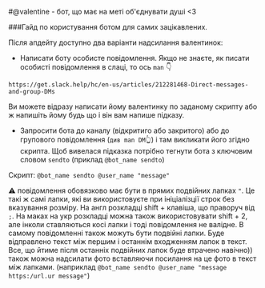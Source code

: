 #@valentine - бот, що має на меті об'єднувати душі <3

###Гайд по користування ботом для самих зацікавлених.

Після апдейту доступно два варіанти надсилання валентинок:

* Написати боту особисте повідомлення. Якщо не знаєте, як писати особисті повідомлення в слаці, то ось `man` :point_down:

`https://get.slack.help/hc/en-us/articles/212281468-Direct-messages-and-group-DMs`

Ви можете відразу написати йому валентинку по заданому скрипту або ж напишіть йому будь що і він вам напише підказу.

* Запросити бота до каналу (відкритиго або закритого) або до групового повідомлення (`див man DM`:point_up_2:) і там викликати його згідно скрипта. Щоб вивелася підказка потрібно тегнути бота з ключовим словом `sendto` (приклад `@bot_name sendto`)

Скрипт:
`@bot_name sendto @user_name "message"`

:warning:  повідомлення обовязково має бути в прямих подвійних лапках `"`.
Це такі ж самі лапки, які ви використовуєте при ініціалізції строк без вказування розміру. На англ розкладці shift + клавіша, що праворуч від ` ; `. На маках на укр розкладці можна також використовувати shift + 2, але інколи ставляються косі лапки і тоді повідомлення не валідне. В самому повідомленні також можуть бути подвійні лапки. Буде відправлено текст між першим і останнім входженням лапок в текст. Все, що йтиме після останніх подвійних лапок буде втрачено навічно))
також можна надсилати фото вставляючи посилання на це фото в текст між лапками. (наприклад `@bot_name sendto @user_name "message https:/url.ur message"`)